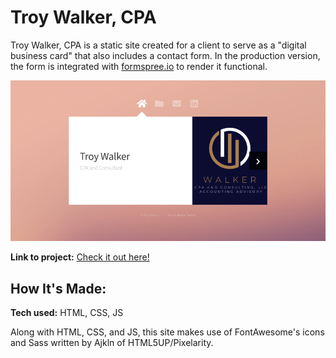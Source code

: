 # Troy Walker, CPA
Troy Walker, CPA is a static site created for a client to serve as a "digital business card" that also includes a contact form. In the production version, the form is integrated with <a href="https://formspree.io">formspree.io</a> to render it functional.

<p align="center">
<img src="troywalkercpa.png" alt="Screenshot of the Troy Walker, CPA site">
</p>

**Link to project:** [Check it out here!](https://troywalkercpa.netlify.app/)
## How It's Made:

**Tech used:** HTML, CSS, JS

Along with HTML, CSS, and JS, this site makes use of FontAwesome's icons and Sass written by Ajkln of HTML5UP/Pixelarity.



